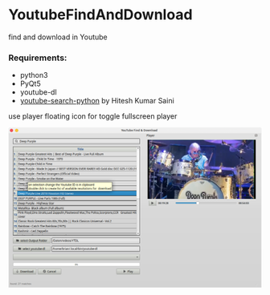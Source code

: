 # YoutubeFindAndDownload
find and download in Youtube

### Requirements:
- python3
- PyQt5
- youtube-dl
- [youtube-search-python](https://github.com/alexmercerind/youtube-search-python) by Hitesh Kumar Saini

use player floating icon for toggle fullscreen player

![screenshot](https://github.com/Axel-Erfurt/YoutubeFindAndDownload/blob/master/screenshot.png)

